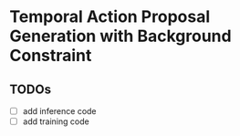 # Temporal Action Proposal Generation with Background Constraint

## TODOs
- [ ] add inference code
- [ ] add training code
